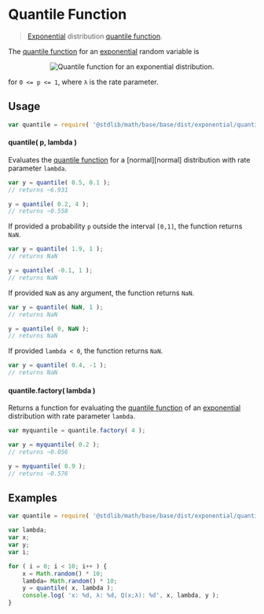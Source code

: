 Quantile Function
===
> [Exponential][exponential] distribution [quantile function][quantile-function].

<!-- <intro> -->

The [quantile function][quantile-function] for an [exponential][exponential] random variable is

<!-- <equation class="equation" label="eq:quantile_function" align="center" raw="Q(p;\lambda) = \frac{-\ln(1-p)}{\lambda}" alt="Quantile function for an exponential distribution."> -->
<div class="equation" align="center" data-raw-text="Q(p;\lambda) = \frac{-\ln(1-p)}{\lambda}" data-equation="eq:quantile_function">
	<img src="" alt="Quantile function for an exponential distribution.">
	<br>
</div>

for `0 <= p <= 1`, where `λ` is the rate parameter.

<!-- </intro> -->

<!-- <usage> -->

## Usage
``` javascript
var quantile = require( '@stdlib/math/base/base/dist/exponential/quantile' );
```

#### quantile( p, lambda )

Evaluates the [quantile function][quantile-function] for a [normal][normal] distribution with rate parameter `lambda`.

``` javascript
var y = quantile( 0.5, 0.1 );
// returns ~6.931

y = quantile( 0.2, 4 );
// returns ~0.558
```

If provided a probability `p` outside the interval `[0,1]`, the function returns `NaN`.

``` javascript
var y = quantile( 1.9, 1 );
// returns NaN

y = quantile( -0.1, 1 );
// returns NaN
```

If provided `NaN` as any argument, the function returns `NaN`.

``` javascript
var y = quantile( NaN, 1 );
// returns NaN

y = quantile( 0, NaN );
// returns NaN
```

If provided `lambda < 0`, the function returns `NaN`.

``` javascript
var y = quantile( 0.4, -1 );
// returns NaN
```

#### quantile.factory( lambda )

Returns a function for evaluating the [quantile function][quantile-function] of an [exponential][exponential] distribution with rate parameter `lambda`.

``` javascript
var myquantile = quantile.factory( 4 );

var y = myquantile( 0.2 );
// returns ~0.056

y = myquantile( 0.9 );
// returns ~0.576
```

<!-- </usage> -->

<!-- <examples> -->
## Examples

``` javascript
var quantile = require( '@stdlib/math/base/base/dist/exponential/quantile' );

var lambda;
var x;
var y;
var i;

for ( i = 0; i < 10; i++ ) {
	x = Math.random() * 10;
	lambda= Math.random() * 10;
	y = quantile( x, lambda );
	console.log( 'x: %d, λ: %d, Q(x;λ): %d', x, lambda, y );
}
```
<!-- </examples> -->


<!-- <links> -->
[quantile-function]: https://en.wikipedia.org/wiki/Quantile_function
[exponential]: https://en.wikipedia.org/wiki/Exponential_distribution
<!-- </links> -->
